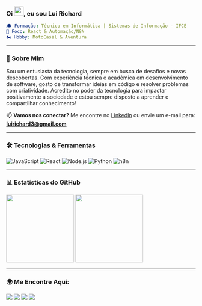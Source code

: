 ### Oi <img src="https://raw.githubusercontent.com/MartinHeinz/MartinHeinz/master/wave.gif" width="25px" height="25px">, eu sou Lui Richard

```yaml
🎓 Formação: Técnico em Informática | Sistemas de Informação - IFCE
🚀 Foco: React & Automação/N8N
🏍️ Hobby: MotoCasal & Aventura
```

---

### 🚀 Sobre Mim

Sou um entusiasta da tecnologia, sempre em busca de desafios e novas descobertas. Com experiência técnica e acadêmica em desenvolvimento de software, gosto de transformar ideias em código e resolver problemas com criatividade. Acredito no poder da tecnologia para impactar positivamente a sociedade e estou sempre disposto a aprender e compartilhar conhecimento!

📫 **Vamos nos conectar?** Me encontre no [LinkedIn](https://www.linkedin.com/in/luirichardsilvalima/) ou envie um e-mail para: **luirichard3@gmail.com**

---

### 🛠️ Tecnologias & Ferramentas

![JavaScript](https://img.shields.io/badge/-JavaScript-F7DF1E?style=for-the-badge&logo=javascript&logoColor=black)
![React](https://img.shields.io/badge/-React-61DAFB?style=for-the-badge&logo=react&logoColor=black)
![Node.js](https://img.shields.io/badge/-Node.js-339933?style=for-the-badge&logo=node.js&logoColor=white)
![Python](https://img.shields.io/badge/-Python-3776AB?style=for-the-badge&logo=python&logoColor=white)
![n8n](https://img.shields.io/badge/-n8n-0B89FF?style=for-the-badge&logo=n8n&logoColor=white)

---

### 📊 Estatísticas do GitHub

<div align="left">
  <img height="180em" src="https://github-readme-stats.vercel.app/api?username=luideveloper&show_icons=true&theme=radical"/>
  <img height="180em" src="https://github-readme-stats.vercel.app/api/top-langs/?username=luideveloper&layout=compact&langs_count=6&theme=radical"/>
</div>

---

### 🌍 Me Encontre Aqui:

<p align="left">
  <a href="https://www.linkedin.com/in/luirichardsilvalima/" target="_blank"><img src="https://img.shields.io/badge/-LinkedIn-%230077B5?style=for-the-badge&logo=linkedin&logoColor=white"></a>
  <a href="mailto:luirichard3@gmail.com"><img src="https://img.shields.io/badge/-Gmail-%23333?style=for-the-badge&logo=gmail&logoColor=white"></a>
  <a href="https://www.behance.net/luirichard"><img src="https://img.shields.io/badge/-Behance-%230077B5?style=for-the-badge&logo=behance&logoColor=white"></a>
  <a href="https://instagram.com/luideveloper" target="_blank"><img src="https://img.shields.io/badge/-Instagram-%23E4405F?style=for-the-badge&logo=instagram&logoColor=white"></a>
</p>
